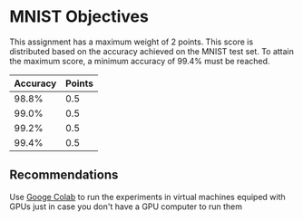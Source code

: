 # MNIST Objectives

This assignment has a maximum weight of 2 points. This score is distributed based on the accuracy achieved on the MNIST test set. To attain the maximum score, a minimum accuracy of 99.4% must be reached.

| Accuracy | Points |
| --------------- | --------------- |
| 98.8%  | 0.5   |
| 99.0%  | 0.5   |
| 99.2%  | 0.5   |
| 99.4%  | 0.5   |

## Recommendations

Use [Googe Colab](https://colab.research.google.com) to run the experiments in virtual machines equiped with GPUs just in case you don't have a GPU computer to run them
